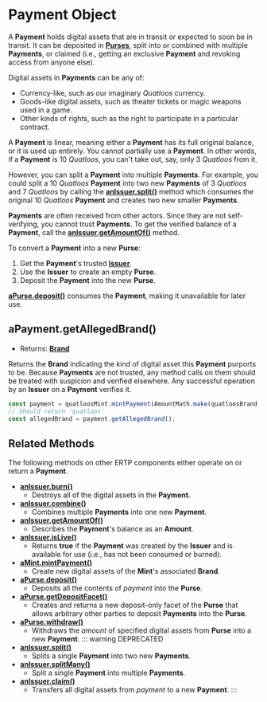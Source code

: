 # Payment Object
A **Payment** holds digital assets that are in transit or 
expected to soon be in transit. It can be deposited in **[Purses](./purse)**, 
split into or combined with multiple **Payments**, or claimed (i.e., getting
an exclusive **Payment** and revoking access from anyone else). 

Digital assets in **Payments** can be any of:
- Currency-like, such as our imaginary *Quatloos* currency.
- Goods-like digital assets, such as theater tickets or magic weapons used in a game.
- Other kinds of rights, such as the right to participate in a particular contract.

A **Payment** is linear, meaning either a **Payment** has its full
original balance, or it is used up entirely. You cannot partially use a
**Payment**. In other words, if a **Payment** is 10 *Quatloos*, you can't
take out, say, only 3 *Quatloos* from it.

However, you can split a **Payment** into multiple **Payments**. For example, you could split a 
10 *Quatloos* **Payment** into two new **Payments** of 3 *Quatloos* and 7 *Quatloos* by calling the
**[anIssuer.split()](./issuer#anissuer-split-payment-paymentamounta)** method which consumes the 
original 10 *Quatloos* **Payment** and creates two new smaller **Payments**.

**Payments** are often received from other actors. Since they are not self-verifying,
you cannot trust **Payments**. To get the verified balance of a **Payment**, call the **[anIssuer.getAmountOf()](./issuer#anissuer-getamountof-payment)** method.

To convert a **Payment** into a new **Purse**: 
1. Get the **Payment**'s trusted **[Issuer](./issuer)**. 
2. Use the **Issuer** to create an empty **Purse**.
3. Deposit the **Payment** into the new **Purse**. 

**[aPurse.deposit()](./purse#apurse-deposit-payment-optamount)** consumes the **Payment**,
making it unavailable for later use.

## aPayment.getAllegedBrand()
- Returns: **[Brand](./brand)**

Returns the **Brand** indicating the kind of digital asset this **Payment** purports to be. 
Because **Payments** are not trusted, any method calls on them
should be treated with suspicion and verified elsewhere.
Any successful operation by an **Issuer** on a **Payment** verifies it.

```js
const payment = quatloosMint.mintPayment(AmountMath.make(quatloosBrand, 10n));
// Should return 'quatloos'
const allegedBrand = payment.getAllegedBrand();
```

## Related Methods

The following methods on other ERTP components either operate
on or return a **Payment**.

- [**anIssuer.burn()**](./issuer#anissuer-burn-payment-optamount)
  - Destroys all of the digital assets in the **Payment**.
- [**anIssuer.combine()**](./issuer#anissuer-combine-paymentsarray-opttotalamount)
  - Combines multiple **Payments** into one new **Payment**.
- [**anIssuer.getAmountOf()**](./issuer#anissuer-getamountof-payment)
  - Describes the **Payment**'s balance as an **Amount**.
- [**anIssuer.isLive()**](./issuer#anissuer-islive-payment)
  - Returns **true** if the **Payment** was created by the **Issuer** and is available for use (i.e., has not been consumed or burned).
- [**aMint.mintPayment()**](./mint#amint-mintpayment-newamount)
  - Create new digital assets of the **Mint**'s associated **Brand**.
- [**aPurse.deposit()**](./purse#apurse-deposit-payment-optamount)
  - Deposits all the contents of *payment* into the **Purse**.
- [**aPurse.getDepositFacet()**](./purse#apurse-getdepositfacet)
  - Creates and returns a new deposit-only facet of the **Purse** that allows arbitrary other parties to deposit **Payments** into the **Purse**.
- [**aPurse.withdraw()**](./purse#apurse-withdraw-amount)
  - Withdraws the *amount* of specified digital assets from **Purse** into a new **Payment**.
::: warning DEPRECATED
- [**anIssuer.split()**](./issuer#anissuer-split-payment-paymentamounta)
  - Splits a single **Payment** into two new **Payments**.
- [**anIssuer.splitMany()**](./issuer#anissuer-splitmany-payment-amountarray)
  - Split a single **Payment** into multiple **Payments**.
- [**anIssuer.claim()**](./issuer#anissuer-claim-payment-optamount)
  - Transfers all digital assets from *payment* to a new **Payment**.
:::
